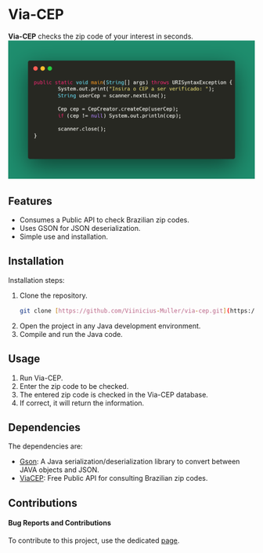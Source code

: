 # Via-CEP

**Via-CEP** checks the zip code of your interest in seconds.
![Simple code usage](https://github.com/Viinicius-Muller/via-cep/blob/7c8d4dea6e4ad534ec70840212c7fef6be427034/simple-code.png)

## Features

* Consumes a Public API to check Brazilian zip codes.
* Uses GSON for JSON deserialization.
* Simple use and installation.

## Installation

Installation steps:
1.  Clone the repository.
    ```bash
    git clone [https://github.com/Viinicius-Muller/via-cep.git](https://github.com/Viinicius-Muller/via-cep.git)
    ```
2.  Open the project in any Java development environment.
3.  Compile and run the Java code.

## Usage

1.  Run Via-CEP.
2.  Enter the zip code to be checked.
3.  The entered zip code is checked in the Via-CEP database.
4.  If correct, it will return the information.

## Dependencies

The dependencies are:
* [Gson](https://github.com/google/gson>): A Java serialization/deserialization library to convert between JAVA objects and JSON.
* [ViaCEP](https://viacep.com.br/): Free Public API for consulting Brazilian zip codes.

## Contributions

#### Bug Reports and Contributions
To contribute to this project, use the dedicated [page](https://github.com/Viinicius-Muller/via-cep/issues).